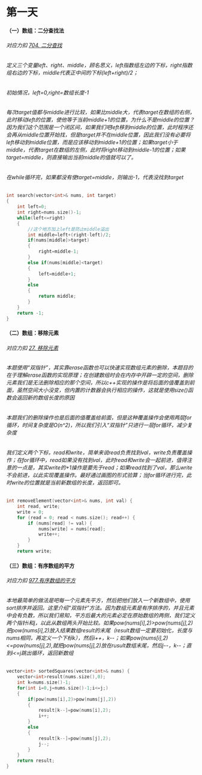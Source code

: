 <h1>第一天</h1>

<h4>（一）数组：二分查找法
<h6>对应力扣 <a href="https://leetcode.cn/problems/binary-search/description/">704. 二分查找
  </a></h6>


<h6>定义三个变量left、right、middle，顾名思义，left指数组左边的下标，right指数组右边的下标，middle代表正中间的下标(left+right)/2；</h6>
<h6>初始情况，left=0,right=数组长度-1</h6>

<h6>每次target值都与middle进行比较，如果比middle大，代表target在数组的右侧，此时移动left的位置，使他等于当前middle+1的位置，为什么不是middle的位置？因为我们这个范围是一个闭区间，如果我们吧left移到middle的位置，此时程序还会再从middle位置开始找，但是target并不在middle位置，因此我们没有必要将left移动到middle位置，而是应该移动到middle+1的位置；如果target小于middle，代表target在数组的左侧，此时将right移动到middle-1的位置；如果target=middle，则直接输出当前middle的值就可以了。
</h6>
<h6>在while循环完，如果都没有使target=middle，则输出-1，代表没找到target</h6>


```c++
int search(vector<int>& nums, int target)
{
    int left=0;
    int right=nums.size()-1;
    while(left<=right)
    {
      	//这个地方加上left是防止middle溢出
        int middle=left+(right-left)/2;
        if(nums[middle]>target)
        {
            right=middle-1;
        }
        else if(nums[middle]<target)
        {
            left=middle+1;
        }
        else
        {
            return middle;
        }
    }
    return -1;
}
```

<h4>（二）数组：移除元素</h4>
<h6>对应力扣 <a href="https://leetcode.cn/problems/remove-element/description/">27. 移除元素</a></h6>



<h6>本题使用“双指针”，其实靠erase函数也可以快速实现数组元素的删除，本题目的在于理解erase函数的实现原理；在创建数组时会在内存中开辟一定的空间，删除元素我们是无法删除相应的那个空间，所以c++实现的操作是将后面的值覆盖到前面，虽然空间大小没变，但内置的计数器会执行相应的操作，这就是使用size()函数会返回新的数组长度的原因</h6>
<h6>本题我们的删除操作也是后面的值覆盖给前面，但是这种覆盖操作会使用两层for循环，时间复杂度是O(n^2)，所以我们引入“双指针”只进行一层for循环，减少复杂度 </h6>
<h6>我们定义两个下标，read和write，简单来说read负责找到val，write负责覆盖操作；在for循环中，read如果没有找到val，此时read和write会一起前进，值得注意的一点是，其实write的+1操作是要先于read；如果read找到了val，那么write不会前进，以此实现覆盖操作。最好通过画图的形式验算；当for循环进行完，此时write的位置就是当前新数组的长度，返回即可。</h6>


```c++
int removeElement(vector<int>& nums, int val) {
    int read, write;
    write = 0;
    for (read = 0; read < nums.size(); read++) {
        if (nums[read] != val) {
            nums[write] = nums[read];
            write++;
        }
    }
    return write;
```

<h4>（三）数组：有序数组的平方</h4>


<h6>对应力扣 <a href="https://leetcode.cn/problems/squares-of-a-sorted-array/description/">977.有序数组的平方</a></h6>

<h6>本地最简单的做法是吧每一个元素先平方，然后把他们放入一个新数组中，使用sort排序并返回。这里介绍“双指针”方法。因为数组元素是有序排序的，并且元素中会有负数，所以我们易知，平方后最大的元素必定在原始数组的两侧，我们定义两个指针i和j，以此从数组两头开始比较。如果pow(nums[i],2)>pow(nums[j],2)把pow(nums[i],2)放入结果数组result的末尾（result数组一定要初始化，长度与nums相同，再定义一个下标k），然后i++，k--；如果pow(nums[i],2)<=pow(nums[j],2),就把pow(nums[j],2)放在rusult数组末尾，然后j--，k--；直到i<=j跳出循环，返回新数组</h6>

```c++
vector<int> sortedSquares(vector<int>& nums) {
    vector<int>result(nums.size(),0);
    int k=nums.size()-1;
    for(int i=0,j=nums.size()-1;i<=j;)
    {
        if(pow(nums[i],2)>pow(nums[j],2))
        {
            result[k--]=pow(nums[i],2);
            i++;
        }
        else
        {
            result[k--]=pow(nums[j],2);
            j--;
        }
    }
    return result;
}
```